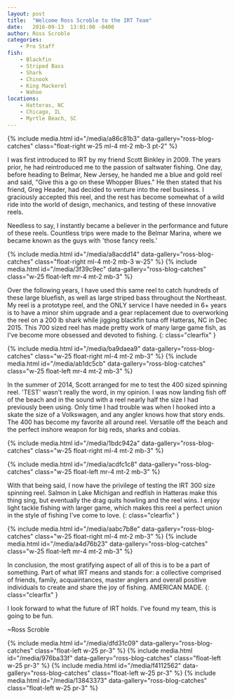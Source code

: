 ```yaml
---
layout: post
title:  "Welcome Ross Scroble to the IRT Team"
date:   2016-09-13  13:01:00 -0400
author: Ross Scroble
categories: 
    - Pro Staff
fish: 
    - Blackfin
    - Striped Bass
    - Shark
    - Chinook
    - King Mackerel 
    - Wahoo
locations:
    - Hatteras, NC
    - Chicago, IL
    - Myrtle Beach, SC
---
```


{% include media.html id="/media/a86c81b3" data-gallery="ross-blog-catches" class="float-right w-25 ml-4 mt-2 mb-3 pt-2" %}

I was first introduced to IRT by my friend Scott Binkley in 2009. The years prior, he had reintroduced me to the passion of saltwater fishing. One day, before heading to Belmar, New Jersey, he handed me a blue and gold reel and said, "Give this a go on these Whopper Blues." He then stated that his friend, Greg Header, had decided to venture into the reel business. I graciously accepted this reel, and the rest has become somewhat of a wild ride into the world of design, mechanics, and testing of these innovative reels.


Needless to say, I instantly became a believer in the performance and future of these reels. Countless trips were made to the Belmar Marina, where we became known as the guys with 'those fancy reels.’ 

{% include media.html id="/media/a8acdd14" data-gallery="ross-blog-catches" class="float-right ml-4 mt-2 mb-3 w-25" %}
{% include media.html id="/media/3f39c9ec" data-gallery="ross-blog-catches" class="w-25 float-left mr-4 mt-2 mb-3" %}

Over the following years, I have used this same reel to catch hundreds of these large bluefish, as well as large striped bass throughout the Northeast. My reel is a prototype reel, and the ONLY service I have needed in 6+ years is to have a minor shim upgrade and a gear replacement due to overworking the reel on a 200 lb shark while jigging blackfin tuna off Hatteras, NC in Dec 2015. This 700 sized reel has made pretty work of many large game fish, as I've become more obsessed and devoted to fishing.
{: class="clearfix" }


{% include media.html id="/media/ba9daea9" data-gallery="ross-blog-catches" class="w-25 float-right ml-4 mt-2 mb-3" %}
{% include media.html id="/media/ab1dc5cb" data-gallery="ross-blog-catches" class="w-25 float-left mr-4 mt-2 mb-3" %}


In the summer of 2014, Scott arranged for me to test the 400 sized spinning reel. 'TEST' wasn't really the word, in my opinion. I was now landing fish off of the beach and in the sound with a reel nearly half the size I had previously been using. Only time I had trouble was when I hooked into a skate the size of a Volkswagen, and any angler knows how that story ends. The 400 has become my favorite all around reel. Versatile off the beach and the perfect inshore weapon for big reds, sharks and cobias.

{% include media.html id="/media/1bdc942a" data-gallery="ross-blog-catches" class="w-25 float-right ml-4 mt-2 mb-3" %}

{% include media.html id="/media/acdfc1c8" data-gallery="ross-blog-catches" class="w-25 float-left mr-4 mt-2 mb-3" %}

With that being said, I now have the privilege of testing the IRT 300 size spinning reel. Salmon in Lake Michigan and redfish in Hatteras make this thing sing, but eventually the drag quits howling and the reel wins. I enjoy light tackle fishing with larger game, which makes this reel a perfect union in the style of fishing I've come to love.
{: class="clearfix" }

{% include media.html id="/media/aabc7b8e" data-gallery="ross-blog-catches" class="w-25 float-right ml-4 mt-2 mb-3" %}
{% include media.html id="/media/a4d76b23" data-gallery="ross-blog-catches" class="w-25 float-left mr-4 mt-2 mb-3" %}

In conclusion, the most gratifying aspect of all of this is to be a part of something. Part of what IRT means and stands for: a collective comprised of friends, family, acquaintances, master anglers and overall positive individuals to create and share the joy of fishing. AMERICAN MADE.
{: class="clearfix" }

I look forward to what the future of IRT holds. I've found my team, this is going to be fun.

~Ross Scroble

{% include media.html id="/media/dfd31c09" data-gallery="ross-blog-catches" class="float-left w-25 pr-3" %}
{% include media.html id="/media/976ba33f" data-gallery="ross-blog-catches" class="float-left w-25 pr-3" %}
{% include media.html id="/media/f4112562" data-gallery="ross-blog-catches" class="float-left w-25 pr-3" %}
{% include media.html id="/media/13843373" data-gallery="ross-blog-catches" class="float-left w-25 pr-3" %}









